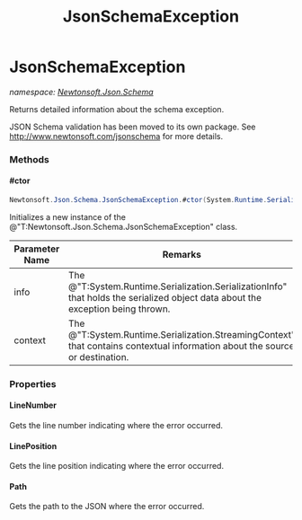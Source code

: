 ﻿---
title: JsonSchemaException
---

# JsonSchemaException
_namespace: [Newtonsoft.Json.Schema](N-Newtonsoft.Json.Schema.html)_

Returns detailed information about the schema exception.
 
 JSON Schema validation has been moved to its own package. See http://www.newtonsoft.com/jsonschema for more details.



### Methods

#### #ctor
```csharp
Newtonsoft.Json.Schema.JsonSchemaException.#ctor(System.Runtime.Serialization.SerializationInfo,System.Runtime.Serialization.StreamingContext)
```
Initializes a new instance of the @"T:Newtonsoft.Json.Schema.JsonSchemaException" class.

|Parameter Name|Remarks|
|--------------|-------|
|info|The @"T:System.Runtime.Serialization.SerializationInfo" that holds the serialized object data about the exception being thrown.|
|context|The @"T:System.Runtime.Serialization.StreamingContext" that contains contextual information about the source or destination.|



### Properties

#### LineNumber
Gets the line number indicating where the error occurred.
#### LinePosition
Gets the line position indicating where the error occurred.
#### Path
Gets the path to the JSON where the error occurred.
